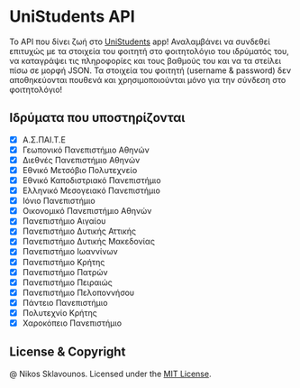 # UniStudents API

Το API που δίνει ζωή στο [UniStudents](http://onelink.to/unistudents) app! 
Αναλαμβάνει να συνδεθεί επιτυχώς με τα στοιχεία του φοιτητή στο φοιτητολόγιο του ιδρύματός του, να καταγράψει τις πληροφορίες και τους βαθμούς του
και να τα στείλει πίσω σε μορφή JSON. Τα στοιχεία του φοιτητή (username & password) δεν αποθηκεύονται πουθενά και χρησιμοποιούνται
μόνο για την σύνδεση στο φοιτητολόγιο!

## Ιδρύματα που υποστηρίζονται

- [x] Α.Σ.ΠΑΙ.Τ.Ε
- [x] Γεωπονικό Πανεπιστήμιο Αθηνών
- [x] Διεθνές Πανεπιστήμιο Αθηνών
- [x] Εθνικό Μετσόβιο Πολυτεχνείο
- [x] Εθνικό Καποδιστριακό Πανεπιστήμιο
- [x] Ελληνικό Μεσογειακό Πανεπιστήμιο
- [x] Ιόνιο Πανεπιστήμιο
- [x] Οικονομικό Πανεπιστήμιο Αθηνών
- [x] Πανεπιστήμιο Αιγαίου
- [x] Πανεπιστήμιο Δυτικής Αττικής
- [x] Πανεπιστήμιο Δυτικής Μακεδονίας
- [x] Πανεπιστήμιο Ιωαννίνων
- [x] Πανεπιστήμιο Κρήτης
- [x] Πανεπιστήμιο Πατρών
- [x] Πανεπιστήμιο Πειραιώς
- [x] Πανεπιστήμιο Πελοποννήσου
- [x] Πάντειο Πανεπιστήμιο
- [x] Πολυτεχνίο Κρήτης
- [x] Χαροκόπειο Πανεπιστήμιο

## License & Copyright

@ Nikos Sklavounos. Licensed under the [MIT License](LICENSE).
